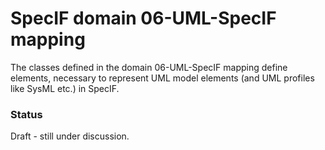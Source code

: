 SpecIF domain 06-UML-SpecIF mapping
===

The classes defined in the domain 06-UML-SpecIF mapping define elements, necessary 
to represent UML model elements (and UML profiles like SysML etc.) in SpecIF. 

### Status
Draft - still under discussion.